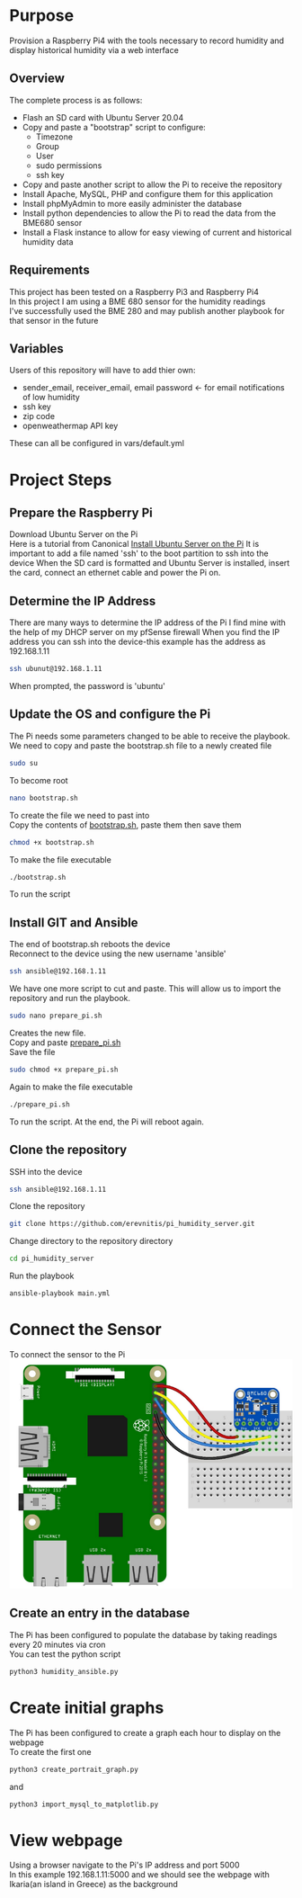 # Purpose
Provision a Raspberry Pi4 with the tools necessary to record humidity and display historical humidity via a web interface  

## Overview
The complete process is as follows:
- Flash an SD card with Ubuntu Server 20.04
- Copy and paste a "bootstrap" script to configure:
    - Timezone
    - Group
    - User
    - sudo permissions
    - ssh key
- Copy and paste another script to allow the Pi to receive the repository
- Install Apache, MySQL, PHP and configure them for this application
- Install phpMyAdmin to more easily administer the database
- Install python dependencies to allow the Pi to read the data from the BME680 sensor
- Install a Flask instance to allow for easy viewing of current and historical humidity data
## Requirements
This project has been tested on a Raspberry Pi3 and Raspberry Pi4  
In this project I am using a BME 680 sensor for the humidity readings  
I've successfully used the BME 280 and may publish another playbook for that sensor in the future
## Variables 
Users of this repository will have to add thier own:
- sender_email, receiver_email, email password <- for email notifications of low humidity  
- ssh key
- zip code
- openweathermap API key

These can all be configured in vars/default.yml
# Project Steps
## Prepare the Raspberry Pi
Download Ubuntu Server on the Pi  
Here is a tutorial from Canonical [Install Ubuntu Server on the Pi](https://ubuntu.com/tutorials/how-to-install-ubuntu-on-your-raspberry-pi#1-overview)
It is important to add a file named 'ssh' to the boot partition to ssh into the device
When the SD card is formatted and Ubuntu Server is installed, insert the card, connect an ethernet cable and power the Pi on.
## Determine the IP Address
There are many ways to determine the IP address of the Pi
I find mine with the help of my DHCP server on my pfSense firewall
When you find the IP address you can ssh into the device-this example has the address as 192.168.1.11
```bash
ssh ubunut@192.168.1.11
```
When prompted, the password is 'ubuntu'
## Update the OS and configure the Pi
The Pi needs some parameters changed to be able to receive the playbook.
We need to copy and paste the bootstrap.sh file to a newly created file
```bash
sudo su
```
To become root
```bash
nano bootstrap.sh
``` 
To create the file we need to past into  
Copy the contents of [bootstrap.sh](files/bootstrap.sh), paste them then save them  
```bash
chmod +x bootstrap.sh
```
To make the file executable
```bash
./bootstrap.sh
```
To run the script  
## Install GIT and Ansible
The end of bootstrap.sh reboots the device  
Reconnect to the device using the new username 'ansible'
```bash
ssh ansible@192.168.1.11
```
We have one more script to cut and paste.  This will allow us to import the repository and run the playbook.  
```bash
sudo nano prepare_pi.sh
```
Creates the new file.  
Copy and paste [prepare_pi.sh](files/prepare_pi.sh)  
Save the file   
```bash
sudo chmod +x prepare_pi.sh
```
Again to make the file executable
```bash
./prepare_pi.sh
```
To run the script.  At the end, the Pi will reboot again.  
## Clone the repository
SSH into the device
```bash
ssh ansible@192.168.1.11
```
Clone the repository
```bash
git clone https://github.com/erevnitis/pi_humidity_server.git
```
Change directory to the repository directory
```bash
cd pi_humidity_server
```
Run the playbook
```bash
ansible-playbook main.yml
```
# Connect the Sensor
To connect the sensor to the Pi
![BME680 Wiring](files/bme680_wiring.png)

## Create an entry in the database
The Pi has been configured to populate the database by taking readings every 20 minutes via cron  
You can test the python script 
```bash
python3 humidity_ansible.py
```
# Create initial graphs
The Pi has been configured to create a graph each hour to display on the webpage  
To create the first one
```bash
python3 create_portrait_graph.py
```
and
```bash
python3 import_mysql_to_matplotlib.py
```
# View webpage
Using a browser navigate to the Pi's IP address and port 5000  
In this example 192.168.1.11:5000 and we should see the webpage with Ikaria(an island in Greece) as the background


